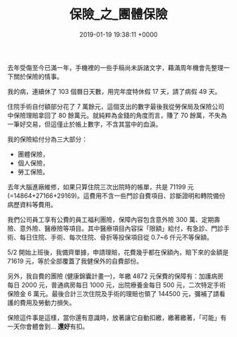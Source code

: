 ﻿---
layout: post
title: 保險_之_團體保險
date: 2019-01-19 19:38:11 +0000
category: 誌
tags: [保險]
---


去年受傷至今已滿一年，手機裡的一些手稿尚未訴諸文字，藉滿周年機會先整理一下關於保險的情事。

我的病，連續休了 103 個曆日天數，用完年度特休假 17 天，請了病假 49 天。

<!--more-->
住院手術自付額部分花了 7 萬餘元，這個支出的數字最後我從勞保局及保險公司中保險理賠拿回了 80 餘萬元。就純粹為金錢的角度而言，賺了 70 餘萬，不失為一筆好交易，但這僅止於帳上數字，不含其當中的血淚。

我的保險給付分為三大部分：
+ 團體保險，
+ 個人保險，
+ 勞工保險。

去年大腦進廠維修，如果只算住院三次出院時的帳單，共是 71199 元 (=14864+27166+29169)。這費用不含一些門診自費項目、診斷證明和轉院備份病歷資料等費用。

我們公司員工享有公費的員工福利團險，保障內容包含意外險 300 萬、定期壽險、意外險、醫療險等項目。其中醫療項目內容採「限額」給付，有急診、門診手術、每日住院、手術、每次住院、骨折等投保項目從 0.7~6 仟元不等保額。

5/2 開始上班後，我備齊單據，申請理賠，花費幾乎都在保額內，賠下來的金額是 71619 元，等於全部覆蓋了我健保外的自費部份。

另外，我自費的團險 (健康錦囊計畫一)，年繳 4872 元保費的保障有：加護病房每日 2000 元，普通病房每日 1000 元，出院療養金每日 500 元，二次特定手術保險金 6 萬元。最後合計三次住院及手術的理賠也領了 144500 元，彌補了請看護的費用及勞動力損失。

保險這件事是這樣，當你還有意識時，放著讓它自動扣繳，繳著繳著，「可能」有一天你會體會到… **還好**有扣。